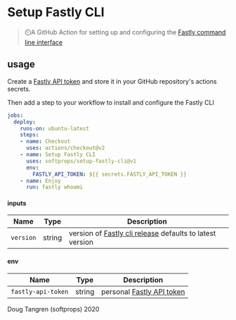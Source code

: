 # Setup Fastly CLI

> ⏲️A GitHub Action for setting up and configuring the [Fastly command line interface](https://github.com/fastly/cli)

## usage

Create a [Fastly API token](https://manage.fastly.com/account/personal/tokens) and store it in your GitHub repository's actions secrets.

Then add a step to your workflow to install and configure the Fastly CLI

```yml
jobs:
  deploy:
    runs-on: ubuntu-latest
    steps:
    - name: Checkout
      uses: actions/checkout@v2
    - name: Setup Fastly CLI
      uses: softprops/setup-fastly-cli@v1
      env:
        FASTLY_API_TOKEN: ${{ secrets.FASTLY_API_TOKEN }}
    - name: Enjoy
      run: fastly whoami
```

#### inputs

| Name        | Type    | Description                                                     |
|-------------|---------|-----------------------------------------------------------------|
| `version`      | string  | version of [Fastly cli release](https://github.com/fastly/cli/releases) defaults to latest version                |


#### env

| Name        | Type    | Description                                                     |
|-------------|---------|-----------------------------------------------------------------|
| `fastly-api-token`   | string  | personal [Fastly API token](https://manage.fastly.com/account/personal/tokens)                          |


Doug Tangren (softprops) 2020
